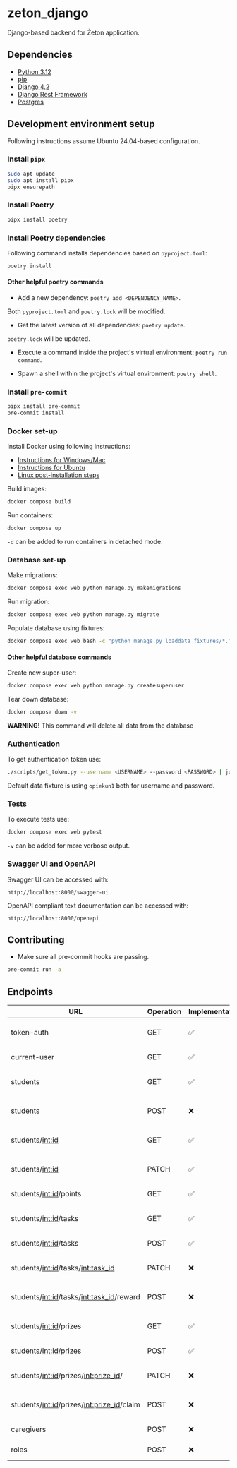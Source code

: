 # zeton_django

Django-based backend for Żeton application.

## Dependencies

- [Python 3.12](https://www.python.org/downloads/)
- [pip](https://pip.pypa.io/en/stable/installation/)
- [Django 4.2](https://docs.djangoproject.com/en/4.2/)
- [Django Rest Framework](https://www.django-rest-framework.org/)
- [Postgres](https://www.postgresql.org/)

## Development environment setup

Following instructions assume Ubuntu 24.04-based configuration.

### Install `pipx`

```bash
sudo apt update
sudo apt install pipx
pipx ensurepath
```

### Install Poetry

```bash
pipx install poetry
```

### Install Poetry dependencies

Following command installs dependencies based on `pyproject.toml`:

```bash
poetry install
```

#### Other helpful poetry commands

- Add a new dependency: `poetry add <DEPENDENCY_NAME>`.

Both `pyproject.toml` and `poetry.lock` will be modified.

- Get the latest version of all dependencies: `poetry update`.

`poetry.lock` will be updated.

- Execute a command inside the project's virtual environment: `poetry run command`.

- Spawn a shell within the project's virtual environment: `poetry shell`.

### Install `pre-commit`

```bash
pipx install pre-commit
pre-commit install
```

### Docker set-up

Install Docker using following instructions:

- [Instructions for Windows/Mac](https://docs.docker.com/desktop/)
- [Instructions for Ubuntu](https://docs.docker.com/engine/install/ubuntu/)
- [Linux post-installation steps](https://docs.docker.com/engine/install/linux-postinstall/)

Build images:

```bash
docker compose build
```

Run containers:

```bash
docker compose up
```

`-d` can be added to run containers in detached mode.

### Database set-up

Make migrations:

```bash
docker compose exec web python manage.py makemigrations
```

Run migration:

```bash
docker compose exec web python manage.py migrate
```

Populate database using fixtures:

```bash
docker compose exec web bash -c "python manage.py loaddata fixtures/*.json"
```

#### Other helpful database commands

Create new super-user:

```bash
docker compose exec web python manage.py createsuperuser
```

Tear down database:

```bash
docker compose down -v
```

**WARNING!** This command will delete all data from the database

### Authentication

To get authentication token use:

```bash
./scripts/get_token.py --username <USERNAME> --password <PASSWORD> | jq -r .access
```

Default data fixture is using `opiekun1` both for username and password.

### Tests

To execute tests use:

```bash
docker compose exec web pytest
```

`-v` can be added for more verbose output.

### Swagger UI and OpenAPI

Swagger UI can be accessed with:

```plain
http://localhost:8000/swagger-ui
```

OpenAPI compliant text documentation can be accessed with:

```plain
http://localhost:8000/openapi
```

## Contributing

- Make sure all pre-commit hooks are passing.

```bash
pre-commit run -a
```

## Endpoints

| URL                                           | Operation | Implementation | Tests | Description                                |
| --------------------------------------------- | --------- | -------------- | ----- | ------------------------------------------ |
| token-auth                                    | GET       | ✅             | ❌   | Authentication token for a user.           |
| current-user                                  | GET       | ✅             | ❌    | Current user by their token.               |
| students                                      | GET       | ✅             | ❌    | All students for logged-in caregiver.      |
| students                                      | POST      | ❌             | ❌    | Add new student for a caregiver.           |
| students/<int:id>                             | GET       | ✅             | ❌    | Info about student with given ID.          |
| students/<int:id>                             | PATCH     | ✅             | ❌    | Update info about student with given ID.   |
| students/<int:id>/points                      | GET       | ✅             | ❌    | Points history of a student.               |
| students/<int:id>/tasks                       | GET       | ✅             | ❌    | Tasks assigned to a student.               |
| students/<int:id>/tasks                       | POST      | ✅             | ❌    | Assign a task to a student.                |
| students/<int:id>/tasks/<int:task_id>         | PATCH     | ❌             | ❌    | Edit a task. Soft delete a task.           |
| students/<int:id>/tasks/<int:task_id>/reward  | POST      | ❌             | ❌    | Reward a student with points.              |
| students/<int:id>/prizes                      | GET       | ✅             | ❌    | Prizes assigned to a student.              |
| students/<int:id>/prizes                      | POST      | ✅             | ❌    | Add new prize to a student.                |
| students/<int:id>/prizes/<int:prize_id>/      | PATCH     | ❌             | ❌    | Edit a prize. Soft delete a prize.         |
| students/<int:id>/prizes/<int:prize_id>/claim | POST      | ❌             | ❌    | Exchange points for a prize.               |
| caregivers                                    | POST      | ❌             | ❌    | Add a new caregiver.                       |
| roles                                         | POST      | ❌             | ❌    | Add a new role.                            |
